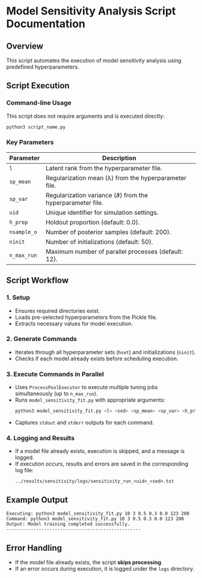 # Model Sensitivity Analysis Script Documentation

## Overview
This script automates the execution of model sensitivity analysis using predefined hyperparameters. 

## Script Execution
### Command-line Usage
This script does not require arguments and is executed directly:
```bash
python3 script_name.py
```

### Key Parameters
| Parameter        | Description |
|-----------------|-------------|
| `l`             | Latent rank from the hyperparameter file. |
| `sp_mean`       | Regularization mean (λ) from the hyperparameter file. |
| `sp_var`        | Regularization variance (ϑ) from the hyperparameter file. |
| `uid`           | Unique identifier for simulation settings. |
| `h_prop`        | Holdout proportion (default: 0.0). |
| `nsample_o`     | Number of posterior samples (default: 200). |
| `ninit`         | Number of initializations (default: 50). |
| `n_max_run`     | Maximum number of parallel processes (default: 12). |

## Script Workflow
### 1. Setup
- Ensures required directories exist.
- Loads pre-selected hyperparameters from the Pickle file.
- Extracts necessary values for model execution.

### 2. Generate Commands
- Iterates through all hyperparameter sets (`hset`) and initializations (`ninit`).
- Checks if each model already exists before scheduling execution.

### 3. Execute Commands in Parallel
- Uses `ProcessPoolExecutor` to execute multiple tuning jobs simultaneously (up to `n_max_run`).
- Runs `model_sensitivity_fit.py` with appropriate arguments:
  ```bash
  python3 model_sensitivity_fit.py <l> <sed> <sp_mean> <sp_var> <h_prop> <uid> <nsample_o>
  ```
- Captures `stdout` and `stderr` outputs for each command.

### 4. Logging and Results
- If a model file already exists, execution is skipped, and a message is logged.
- If execution occurs, results and errors are saved in the corresponding log file:
  ```
  ../results/sensitivity/logs/sensitivity_run_<uid>_<sed>.txt
  ```

## Example Output
```
Executing: python3 model_sensitivity_fit.py 10 3 0.5 0.3 0.0 123 200
Command: python3 model_sensitivity_fit.py 10 3 0.5 0.3 0.0 123 200
Output: Model training completed successfully.
--------------------------------------------------
```

## Error Handling
- If the model file already exists, the script **skips processing**.
- If an error occurs during execution, it is logged under the `logs` directory.
